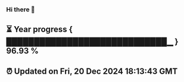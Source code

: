 ### Hi there 👋
⏳ Year progress { █████████████████████████████▁ } 96.93 %
---
⏰ Updated on Fri, 20 Dec 2024 18:13:43 GMT
---
